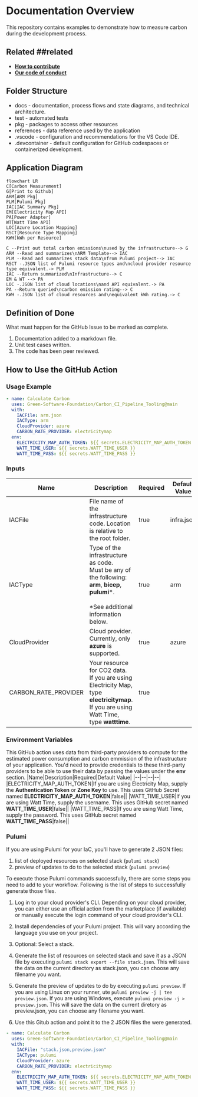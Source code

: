 # Documentation Overview

This repository contains examples to demonstrate how to measure carbon during the development process.

## Related ##related

- **[How to contribute](../CONTRIBUTING.md)**
- **[Our code of conduct](../CODE_OF_CONDUCT.md)**

## Folder Structure

- docs - documentation, process flows and state diagrams, and technical architecture.
- test - automated tests
- pkg - packages to access other resources
- references - data reference used by the application
- .vscode - configuration and recommendations for the VS Code IDE.
- .devcontainer - default configuration for GitHub codespaces or containerized development.

## Application Diagram

```mermaid
flowchart LR
C[Carbon Measurement]
G[Print to Github]
ARM[ARM Pkg]
PLM[Pulumi Pkg]
IAC[IAC Summary Pkg]
EM[Electricity Map API]
PA[Power Adapter]
WT[Watt Time API]
LOC[Azure Location Mapping]
RSCT[Resource Type Mapping]
KWH[kWh per Resource]

C --Print out total carbon emissions\nused by the infrastructure--> G
ARM --Read and summarizes\nARM Template--> IAC
PLM --Read and summarizes stack data\nfrom Pulumi project--> IAC
RSCT -.JSON list of Pulumi resource types and\ncloud provider resource type equivalent.-> PLM
IAC --Return summarized\nInfrastructure--> C
EM & WT --> PA
LOC -.JSON list of cloud locations\nand API equivalent.-> PA
PA --Return queried\ncarbon emission rating--> C
KWH -.JSON list of cloud resources and\nequivalent kWh rating.-> C
```

## Definition of Done

What must happen for the GitHub Issue to be marked as complete.

1. Documentation added to a markdown file.
2. Unit test cases written.
3. The code has been peer reviewed.

## How to Use the GitHub Action

### Usage Example
```yaml
- name: Calculate Carbon
  uses: Green-Software-Foundation/Carbon_CI_Pipeline_Tooling@main
  with:
    IACFile: arm.json
    IACType: arm
    CloudProvider: azure
    CARBON_RATE_PROVIDER: electricitymap
  env:
    ELECTRICITY_MAP_AUTH_TOKEN: ${{ secrets.ELECTRICITY_MAP_AUTH_TOKEN }}
    WATT_TIME_USER: ${{ secrets.WATT_TIME_USER }}
    WATT_TIME_PASS: ${{ secrets.WATT_TIME_PASS }}
```

### Inputs

|Name|Description|Required|Default Value|
|--|--|--|--|
|IACFile|File name of the infrastructure code. Location is relative to the root folder.|true|infra.json|
|IACType|Type of the infrastructure as code. <br/>Must be any of the following:<br/>**arm**, **bicep**, **pulumi***.<br/><br/>*See additional information below.|true|arm|
|CloudProvider|Cloud provider. Currently, only **azure** is supported.|true|azure|
|CARBON_RATE_PROVIDER|Your resource for CO2 data.<br/>If you are using Electricity Map, type **electricitymap**.<br/>If you are using Watt Time, type **watttime**.|true||


### Environment Variables

This GitHub action uses data from third-party providers to compute for the estimated power consumption and carbon emmission of the infrastructure of your application. You'd need to provide credentials to these third-party providers to be able to use their data by passing the values under the **env** section.
|Name|Description|Required|Default Value|
|--|--|--|--|
|ELECTRICITY_MAP_AUTH_TOKEN|If you are using Electricity Map, supply the **Authentication Token** or **Zone Key** to use. This uses GitHub Secret named **ELECTRICITY_MAP_AUTH_TOKEN**|false||
|WATT_TIME_USER|If you are using Watt Time, supply the username. This uses GitHub secret named **WATT_TIME_USER**|false||
|WATT_TIME_PASS|If you are using Watt Time, supply the password. This uses GitHub secret named **WATT_TIME_PASS**|false||



### Pulumi

If you are using Pulumi for your IaC, you'll have to generate 2 JSON files:

1. list of deployed resources on selected stack (`pulumi stack`)
2. preview of updates to do to the selected stack (`pulumi preview`)

To execute those Pulumi commands successfully, there are some steps you need to add to your workflow. Following is the list of steps to successfully generate those files.

1. Log in to your cloud provider's CLI. Depending on your cloud provider, you can either use an official action from the marketplace (if available) or manually execute the login command of your cloud provider's CLI.

2. Install dependencies of your Pulumi project. This will vary according the language you use on your project.

3. Optional: Select a stack.

4. Generate the list of resources on selected stack and save it as a JSON file by executing `pulumi stack export --file stack.json`. This will save the data on the current directory as stack.json, you can choose any filename you want.

5. Generate the preview of updates to do by executing `pulumi preview`. If you are using Linux on your runner, ute `pulumi preview -j | tee preview.json`. If you are using Windows, execute `pulumi preview -j > preview.json`. This will save the data on the current diretory as preview.json, you can choose any filename you want.

6. Use this Gitub action and point it to the 2 JSON files the were generated.

```yaml
- name: Calculate Carbon
  uses: Green-Software-Foundation/Carbon_CI_Pipeline_Tooling@main
  with:
    IACFile: "stack.json,preview.json"
    IACType: pulumi
    CloudProvider: azure
    CARBON_RATE_PROVIDER: electricitymap
  env:
    ELECTRICITY_MAP_AUTH_TOKEN: ${{ secrets.ELECTRICITY_MAP_AUTH_TOKEN }}
    WATT_TIME_USER: ${{ secrets.WATT_TIME_USER }}
    WATT_TIME_PASS: ${{ secrets.WATT_TIME_PASS }}
```
